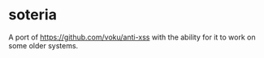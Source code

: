 # soteria


A port of https://github.com/voku/anti-xss with the ability for it to work on some older systems.